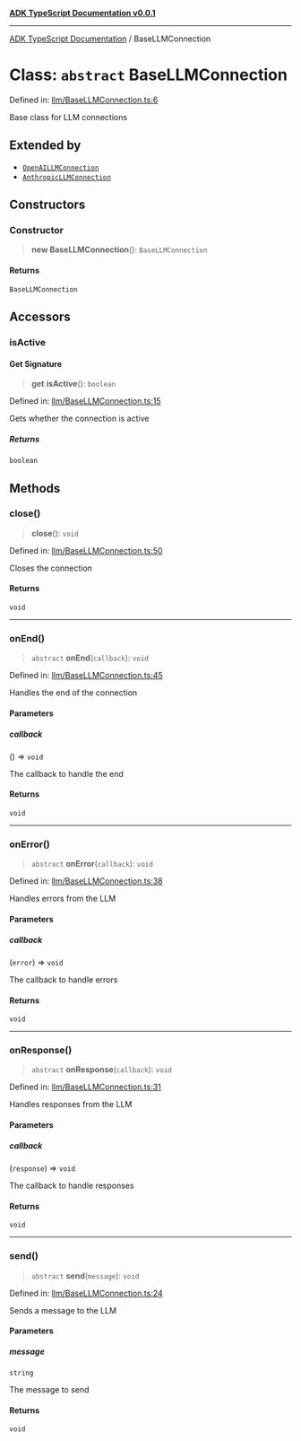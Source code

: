 [**ADK TypeScript Documentation v0.0.1**](../README.md)

***

[ADK TypeScript Documentation](../globals.md) / BaseLLMConnection

# Class: `abstract` BaseLLMConnection

Defined in: [llm/BaseLLMConnection.ts:6](https://github.com/pontus-devoteam/adk-typescript/blob/debe65286edf8e899c3500f5b5966544d2447b8d/src/llm/BaseLLMConnection.ts#L6)

Base class for LLM connections

## Extended by

- [`OpenAILLMConnection`](OpenAILLMConnection.md)
- [`AnthropicLLMConnection`](AnthropicLLMConnection.md)

## Constructors

### Constructor

> **new BaseLLMConnection**(): `BaseLLMConnection`

#### Returns

`BaseLLMConnection`

## Accessors

### isActive

#### Get Signature

> **get** **isActive**(): `boolean`

Defined in: [llm/BaseLLMConnection.ts:15](https://github.com/pontus-devoteam/adk-typescript/blob/debe65286edf8e899c3500f5b5966544d2447b8d/src/llm/BaseLLMConnection.ts#L15)

Gets whether the connection is active

##### Returns

`boolean`

## Methods

### close()

> **close**(): `void`

Defined in: [llm/BaseLLMConnection.ts:50](https://github.com/pontus-devoteam/adk-typescript/blob/debe65286edf8e899c3500f5b5966544d2447b8d/src/llm/BaseLLMConnection.ts#L50)

Closes the connection

#### Returns

`void`

***

### onEnd()

> `abstract` **onEnd**(`callback`): `void`

Defined in: [llm/BaseLLMConnection.ts:45](https://github.com/pontus-devoteam/adk-typescript/blob/debe65286edf8e899c3500f5b5966544d2447b8d/src/llm/BaseLLMConnection.ts#L45)

Handles the end of the connection

#### Parameters

##### callback

() => `void`

The callback to handle the end

#### Returns

`void`

***

### onError()

> `abstract` **onError**(`callback`): `void`

Defined in: [llm/BaseLLMConnection.ts:38](https://github.com/pontus-devoteam/adk-typescript/blob/debe65286edf8e899c3500f5b5966544d2447b8d/src/llm/BaseLLMConnection.ts#L38)

Handles errors from the LLM

#### Parameters

##### callback

(`error`) => `void`

The callback to handle errors

#### Returns

`void`

***

### onResponse()

> `abstract` **onResponse**(`callback`): `void`

Defined in: [llm/BaseLLMConnection.ts:31](https://github.com/pontus-devoteam/adk-typescript/blob/debe65286edf8e899c3500f5b5966544d2447b8d/src/llm/BaseLLMConnection.ts#L31)

Handles responses from the LLM

#### Parameters

##### callback

(`response`) => `void`

The callback to handle responses

#### Returns

`void`

***

### send()

> `abstract` **send**(`message`): `void`

Defined in: [llm/BaseLLMConnection.ts:24](https://github.com/pontus-devoteam/adk-typescript/blob/debe65286edf8e899c3500f5b5966544d2447b8d/src/llm/BaseLLMConnection.ts#L24)

Sends a message to the LLM

#### Parameters

##### message

`string`

The message to send

#### Returns

`void`
